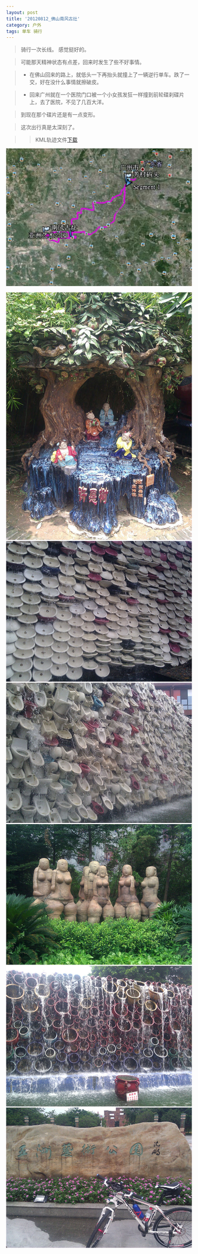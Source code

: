 ```yaml
---
layout: post
title: '20120812_佛山南风古灶'
category: 户外
tags: 单车 骑行
---
```


>骑行一次长线。 感觉挺好的。

>可能那天精神状态有点差，回来时发生了些不好事情。

>* 在佛山回来的路上，就低头一下再抬头就撞上了一辆逆行单车。跌了一交，好在没什么事情就擦破皮。

>- 回来广州就在一个医院门口被一个小女孩发狂一样撞到前轮碟刹碟片上，去了医院，不见了几百大洋。

>到现在那个碟片还是有一点变形。

>这次出行真是太深刻了。

>>KML轨迹文件[下载](/assets/download/20120812_佛山南风古灶-kml.zip)

![轨迹图](/assets/images/2012/20120812_佛山南风古灶.JPG)

![](/assets/images/2012/IMG_20120812_120030.jpg)
![](/assets/images/2012/IMG_20120812_141216.jpg)
![](/assets/images/2012/IMG_20120812_141336.jpg)
![](/assets/images/2012/IMG_20120812_142334.jpg)
![](/assets/images/2012/IMG_20120812_142610.jpg)
![](/assets/images/2012/IMG_20120812_150301.jpg)
